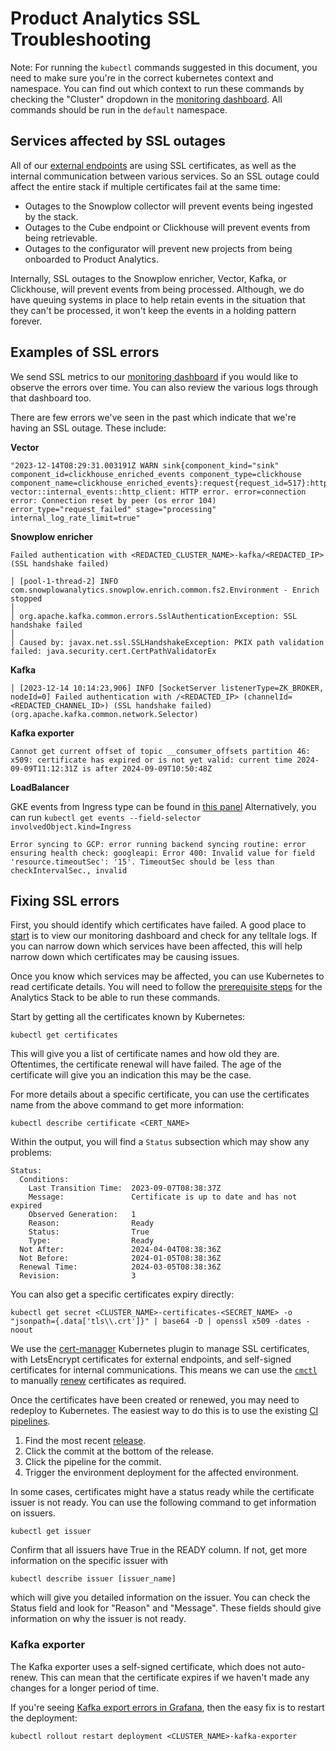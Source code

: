 <!--

**Table of Contents**

[TOC]
Service: product_analytics
-->

# Product Analytics SSL Troubleshooting

Note: For running the `kubectl` commands suggested in this document, you need to make sure you're in the correct kubernetes
context and namespace. You can find out which context to run these commands by checking the "Cluster" dropdown in the
[monitoring dashboard](https://dashboards.gitlab.net/d/da6cf9ea-d593-41ed-91c5-8536fd15c2fa/product-analytics-service-health?viewPanel=25&orgId=1&refresh=5m).
All commands should be run in the `default` namespace.

## Services affected by SSL outages

All of our [external endpoints](https://gitlab.com/gitlab-org/analytics-section/product-analytics/analytics-stack/-/blob/main/docs/architecture.md) are using SSL certificates, as well as the internal communication between various services.
So an SSL outage could affect the entire stack if multiple certificates fail at the same time:

- Outages to the Snowplow collector will prevent events being ingested by the stack.
- Outages to the Cube endpoint or Clickhouse will prevent events from being retrievable.
- Outages to the configurator will prevent new projects from being onboarded to Product Analytics.

Internally, SSL outages to the Snowplow enricher, Vector, Kafka, or Clickhouse, will prevent events from being processed.
Although, we do have queuing systems in place to help retain events in the situation that they can't be processed, it
won't keep the events in a holding pattern forever.

## Examples of SSL errors

We send SSL metrics to our [monitoring dashboard](https://dashboards.gitlab.net/d/da6cf9ea-d593-41ed-91c5-8536fd15c2fa/fe5b2275-5e92-58a0-a397-d2bdf8cd2e18)
if you would like to observe the errors over time. You can also review the various logs through that dashboard too.

There are few errors we've seen in the past which indicate that we're having an SSL outage. These include:

**Vector**

```
"2023-12-14T08:29:31.003191Z WARN sink{component_kind="sink" component_id=clickhouse_enriched_events component_type=clickhouse component_name=clickhouse_enriched_events}:request{request_id=517}:http: vector::internal_events::http_client: HTTP error. error=connection error: Connection reset by peer (os error 104) error_type="request_failed" stage="processing" internal_log_rate_limit=true"
```

**Snowplow enricher**

```
Failed authentication with <REDACTED_CLUSTER_NAME>-kafka/<REDACTED_IP> (SSL handshake failed)
```

```
│ [pool-1-thread-2] INFO com.snowplowanalytics.snowplow.enrich.common.fs2.Environment - Enrich stopped                                                                                                      │
│ org.apache.kafka.common.errors.SslAuthenticationException: SSL handshake failed                                                                                                                           │
│ Caused by: javax.net.ssl.SSLHandshakeException: PKIX path validation failed: java.security.cert.CertPathValidatorEx
```

**Kafka**

```
│ [2023-12-14 10:14:23,906] INFO [SocketServer listenerType=ZK_BROKER, nodeId=0] Failed authentication with /<REDACTED_IP> (channelId=<REDACTED_CHANNEL_ID>) (SSL handshake failed) (org.apache.kafka.common.network.Selector)
```

**Kafka exporter**

```
Cannot get current offset of topic __consumer_offsets partition 46: x509: certificate has expired or is not yet valid: current time 2024-09-09T11:12:31Z is after 2024-09-09T10:50:48Z
```

**LoadBalancer**

GKE events from Ingress type can be found in [this panel](https://dashboards.gitlab.net/d/da6cf9ea-d593-41ed-91c5-8536fd15c2fa/product-analytics-service-health?viewPanel=25)
Alternatively, you can run `kubectl get events --field-selector involvedObject.kind=Ingress`

```
Error syncing to GCP: error running backend syncing routine: error ensuring health check: googleapi: Error 400: Invalid value for field 'resource.timeoutSec': '15'. TimeoutSec should be less than checkIntervalSec., invalid
```

## Fixing SSL errors

First, you should identify which certificates have failed. A good place to [start](#examples-of-ssl-errors) is to view
our monitoring dashboard and check for any telltale logs. If you can narrow down which services have been affected, this
will help narrow down which certificates may be causing issues.

Once you know which services may be affected, you can use Kubernetes to read certificate details. You will need to follow
the [prerequisite steps](https://gitlab.com/gitlab-org/analytics-section/product-analytics/analytics-stack/-/blob/main/docs/installation.md?ref_type=heads#prerequisites)
for the Analytics Stack to be able to run these commands.

Start by getting all the certificates known by Kubernetes:

```shell
kubectl get certificates
```

This will give you a list of certificate names and how old they are. Oftentimes, the certificate renewal will have failed.
The age of the certificate will give you an indication this may be the case.

For more details about a specific certificate, you can use the certificates name from the above command to get more
information:

```shell
kubectl describe certificate <CERT_NAME>
```

Within the output, you will find a `Status` subsection which may show any problems:

```text
Status:
  Conditions:
    Last Transition Time:  2023-09-07T08:38:37Z
    Message:               Certificate is up to date and has not expired
    Observed Generation:   1
    Reason:                Ready
    Status:                True
    Type:                  Ready
  Not After:               2024-04-04T08:38:36Z
  Not Before:              2024-01-05T08:38:36Z
  Renewal Time:            2024-03-05T08:38:36Z
  Revision:                3
```

You can also get a specific certificates expiry directly:

```shell
kubectl get secret <CLUSTER_NAME>-certificates-<SECRET_NAME> -o "jsonpath={.data['tls\\.crt']}" | base64 -D | openssl x509 -dates -noout
```

We use the [cert-manager](https://cert-manager.io/docs/) Kubernetes plugin to manage SSL certificates, with LetsEncrypt
certificates for external endpoints, and self-signed certificates for internal communications. This means we can use the
[`cmctl`](https://cert-manager.io/docs/reference/cmctl) to manually [renew](https://cert-manager.io/docs/reference/cmctl/#renew)
certificates as required.

Once the certificates have been created or renewed, you may need to redeploy to Kubernetes. The easiest way to do this is
to use the existing [CI pipelines](https://gitlab.com/gitlab-org/analytics-section/product-analytics/analytics-stack/-/pipelines).

1. Find the most recent [release](https://gitlab.com/gitlab-org/analytics-section/product-analytics/analytics-stack/-/releases).
1. Click the commit at the bottom of the release.
1. Click the pipeline for the commit.
1. Trigger the environment deployment for the affected environment.

In some cases, certificates might have a status ready while the certificate issuer is not ready. You can use the following
command to get information on issuers.

```shell
kubectl get issuer
```

Confirm that all issuers have True in the READY column. If not, get more information on the specific issuer with

```shell
kubectl describe issuer [issuer_name]
```

which will give you detailed information on the issuer. You can check the Status field and look for "Reason" and "Message".
These fields should give information on why the issuer is not ready.

### Kafka exporter

The Kafka exporter uses a self-signed certificate, which does not auto-renew. This can mean that the certificate expires if we haven't made any changes for a longer period of time.

If you're seeing [Kafka export errors in Grafana](https://dashboards.gitlab.net/goto/jjH0zheSg?orgId=1), then the easy fix is to restart the deployment:

```shell
kubectl rollout restart deployment <CLUSTER_NAME>-kafka-exporter
```

